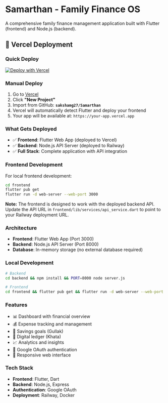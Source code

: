 # Samarthan - Family Finance OS

A comprehensive family finance management application built with Flutter (frontend) and Node.js (backend).

## 🚀 Vercel Deployment

### Quick Deploy

[![Deploy with Vercel](https://vercel.com/button)](https://vercel.com/new/clone?repository-url=https://github.com/sakshamg27/Samarthan)

### Manual Deploy

1. Go to [Vercel](https://vercel.com)
2. Click **"New Project"**
3. Import from GitHub: **`sakshamg27/Samarthan`**
4. Vercel will automatically detect Flutter and deploy your frontend
5. Your app will be available at: `https://your-app.vercel.app`

### What Gets Deployed

- ✅ **Frontend**: Flutter Web App (deployed to Vercel)
- ✅ **Backend**: Node.js API Server (deployed to Railway)
- ✅ **Full Stack**: Complete application with API integration

### Frontend Development

For local frontend development:
```bash
cd frontend
flutter pub get
flutter run -d web-server --web-port 3000
```

**Note:** The frontend is designed to work with the deployed backend API. Update the API URL in `frontend/lib/services/api_service.dart` to point to your Railway deployment URL.

### Architecture

- **Frontend**: Flutter Web App (Port 3000)
- **Backend**: Node.js API Server (Port 8000)
- **Database**: In-memory storage (no external database required)

### Local Development

```bash
# Backend
cd backend && npm install && PORT=8000 node server.js

# Frontend  
cd frontend && flutter pub get && flutter run -d web-server --web-port 3000
```

### Features

- 📊 Dashboard with financial overview
- 💰 Expense tracking and management
- 🏦 Savings goals (Gullak)
- 📝 Digital ledger (Khata)
- 📈 Analytics and insights
- 🔐 Google OAuth authentication
- 📱 Responsive web interface

### Tech Stack

- **Frontend**: Flutter, Dart
- **Backend**: Node.js, Express
- **Authentication**: Google OAuth
- **Deployment**: Railway, Docker